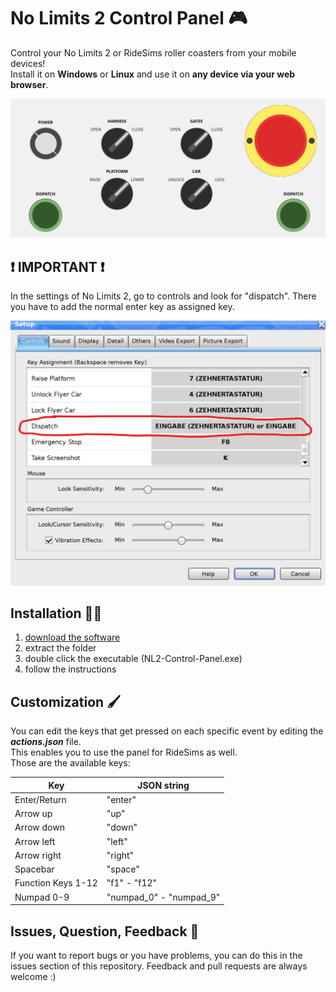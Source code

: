 # No Limits 2 Control Panel 🎮

Control your No Limits 2 or RideSims roller coasters from your mobile devices!<br/>
Install it on <strong>Windows</strong> or <strong>Linux</strong> and use it on <strong>any device via your web browser</strong>.

![Control Panel Preview](/controlPanel_preview.png)

## ❗ IMPORTANT ❗

In the settings of No Limits 2, go to controls and look for "dispatch". There you have to add the normal enter key as assigned key.

![peview](/settings_preview.png)

## Installation 🧑‍💻

1. [download the software](https://github.com/Disembleergon/NL2-Control-Panel/releases/latest)
2. extract the folder
3. double click the executable (NL2-Control-Panel.exe)
4. follow the instructions

## Customization 🖌️

You can edit the keys that get pressed on each specific event by editing the <strong><i>actions.json</i></strong> file.<br/>
This enables you to use the panel for RideSims as well.<br/>
Those are the available keys:

| Key                | JSON string             |
| ------------------ | ----------------------- |
| Enter/Return       | "enter"                 |
| Arrow up           | "up"                    |
| Arrow down         | "down"                  |
| Arrow left         | "left"                  |
| Arrow right        | "right"                 |
| Spacebar           | "space"                 |
| Function Keys 1-12 | "f1" - "f12"            |
| Numpad 0-9         | "numpad_0" - "numpad_9" |

## Issues, Question, Feedback 🙏

If you want to report bugs or you have problems, you can do this in the issues section of this repository. Feedback and pull requests are always welcome :)
